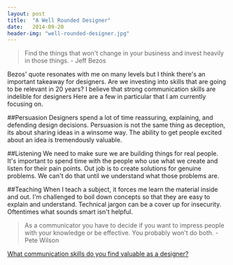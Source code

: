 ```yaml
---
layout: post
title:  "A Well Rounded Designer"
date:   2014-09-20
header-img: "well-rounded-designer.jpg"
---
```


> Find the things that won't change in your business and invest heavily in those things. - Jeff Bezos

Bezos' quote resonates with me on many levels but I think there's an important takeaway for designers.
Are we investing into skills that are going to be relevant in 20 years?
I believe that strong communication skills are indelible for designers
Here are a few in particular that I am currently focusing on.

##Persuasion
Designers spend a lot of time reassuring, explaining, and defending design decisions.
Persuasion is not the same thing as deception, its about sharing ideas in a winsome way.
The ability to get people excited about an idea is tremendously valuable.

##Listening
We need to make sure we are building things for real people.
It's important to spend time with the people who use what we create and listen for their pain points.
Out job is to create solutions for genuine problems. We can't do that until we understand what those problems are.

##Teaching
When I teach a subject, it forces me learn the material inside and out.
I'm challenged to boil down concepts so that they are easy to explain and understand.
Technical jargon can be a cover up for insecurity.
Oftentimes what sounds smart isn't helpful.

> As a communicator you have to decide if you want to impress people with your knowledge or be effective. You probably won't do both. - Pete Wilson

[What communication skills do you find valuable as a designer?](https://twitter.com/intent/tweet?screen_name=philipcdavis)

